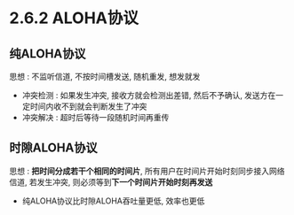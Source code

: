 # 2.6.2 ALOHA协议

## 纯ALOHA协议

思想 : 不监听信道, 不按时间槽发送, 随机重发, 想发就发

- 冲突检测 : 如果发生冲突, 接收方就会检测出差错, 然后不予确认, 发送方在一定时间内收不到就会判断发生了冲突
- 冲突解决 : 超时后等待一段随机时间再重传



## 时隙ALOHA协议

思想 : **把时间分成若干个相同的时间片**, 所有用户在时间片开始时刻同步接入网络信道, 若发生冲突, 则必须等到**下一个时间片开始时刻再发送**



- 纯ALOHA协议比时隙ALOHA吞吐量更低, 效率也更低

  